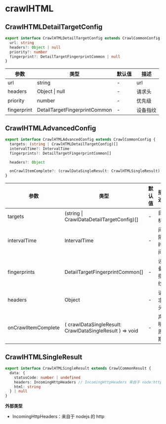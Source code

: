 # crawlHTML

## CrawlHTMLDetailTargetConfig

```ts
export interface CrawlHTMLDetailTargetConfig extends CrawlCommonConfig {
  url: string
  headers?: Object | null
  priority?: number
  fingerprint?: DetailTargetFingerprintCommon | null
}
```

| 参数        | 类型                          | 默认值 | 描述     |
| ----------- | ----------------------------- | ------ | -------- | 
| url         | string                        | -      | url      |
| headers     | Object \\| null   | -        | 请求头 |
| priority    | number                        | -      | 优先级   |
| fingerprint | DetailTargetFingerprintCommon | -      | 设备指纹 |

## CrawlHTMLAdvancedConfig

```ts
export interface CrawlHTMLAdvancedConfig extends CrawlCommonConfig {
  targets: (string | CrawlHTMLDetailTargetConfig)[]
  intervalTime?: IntervalTime
  fingerprints?: DetailTargetFingerprintCommon[]

  headers?: Object

  onCrawlItemComplete?: (crawlDataSingleResult: CrawlHTMLSingleResult) => void
}
```

| 参数                | 类型                                                     | 默认值                         | 描述     |
| ------------------- | -------------------------------------------------------- | ------------------------------ | -------- |
| targets             | (string \\| CrawlDataDetailTargetConfig)[] | -        | 目标 |
| intervalTime        | IntervalTime                                             | -                              | 间隔时间 |
| fingerprints        | DetailTargetFingerprintCommon[]                          | -                              | 设备指纹 |
| headers             | Object                                                   | -                              | 请求头   |
| onCrawlItemComplete | ( crawlDataSingleResult: CrawlDataSingleResult ) => void | -                              | 声明周期 |

## CrawlHTMLSingleResult

```ts
export interface CrawlHTMLSingleResult extends CrawlCommonResult {
  data: {
    statusCode: number | undefined
    headers: IncomingHttpHeaders // IncomingHttpHeaders 来自于 node:http
    html: string
  } | null
}
```

**外部类型**

- IncomingHttpHeaders：来自于 nodejs 的 http
